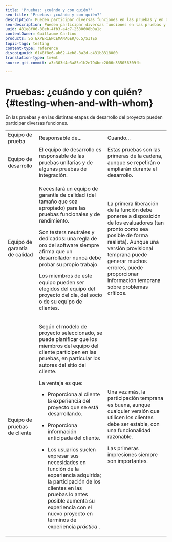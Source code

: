 ```yaml
---
title: 'Pruebas: ¿cuándo y con quién?'
seo-title: 'Pruebas: ¿cuándo y con quién?'
description: Pueden participar diversas funciones en las pruebas y en diversas etapas del desarrollo del proyecto
seo-description: Pueden participar diversas funciones en las pruebas y en diversas etapas del desarrollo del proyecto
uuid: 431e8f06-80eb-4fb3-a4c7-2580608b0a1c
contentOwner: Guillaume Carlino
products: SG_EXPERIENCEMANAGER/6.5/SITES
topic-tags: testing
content-type: reference
discoiquuid: 6148f8e6-ab62-4eb8-8a2d-c431b8318000
translation-type: tm+mt
source-git-commit: a3c303d4e3a85e1b2e794bec2006c335056309fb

---
```



# Pruebas: ¿cuándo y con quién?{#testing-when-and-with-whom}

En las pruebas y en las distintas etapas de desarrollo del proyecto pueden participar diversas funciones.

<table>
 <tbody>
  <tr>
   <td>Equipo de prueba</td>
   <td>Responsable de... </td>
   <td>Cuando...</td>
  </tr>
  <tr>
   <td>Equipo de desarrollo</td>
   <td>El equipo de desarrollo es responsable de las pruebas unitarias y de algunas pruebas de integración.</td>
   <td>Estas pruebas son las primeras de la cadena, aunque se repetirán o ampliarán durante el desarrollo.</td>
  </tr>
  <tr>
   <td>Equipo de garantía de calidad</td>
   <td><p>Necesitará un equipo de garantía de calidad (del tamaño que sea apropiado) para las pruebas funcionales y de rendimiento.</p> <p>Son testers neutrales y dedicados: una regla de oro del software siempre afirma que un desarrollador nunca debe probar su propio trabajo.</p> <p>Los miembros de este equipo pueden ser elegidos del equipo del proyecto del día, del socio o de su equipo de clientes.</p> </td>
   <td><p>La primera liberación de la función debe ponerse a disposición de los evaluadores (tan pronto como sea posible de forma realista). Aunque una versión provisional temprana puede generar muchos errores, puede proporcionar información temprana sobre problemas críticos.</p> </td>
  </tr>
  <tr>
   <td>Equipo de pruebas de cliente</td>
   <td><p>Según el modelo de proyecto seleccionado, se puede planificar que los miembros del equipo del cliente participen en las pruebas, en particular los autores del sitio del cliente.</p> <p>La ventaja es que:</p>
    <ul>
     <li><p>Proporciona al cliente la experiencia del proyecto que se está desarrollando.</p> </li>
     <li><p>Proporciona información anticipada del cliente.</p> </li>
     <li><p>Los usuarios suelen expresar sus necesidades en función de la experiencia adquirida; la participación de los clientes en las pruebas lo antes posible aumenta su experiencia con el nuevo proyecto en términos de experiencia <i>práctica</i> .</p> </li>
    </ul> </td>
   <td><p>Una vez más, la participación temprana es buena, aunque cualquier versión que utilicen los clientes debe ser estable, con una funcionalidad razonable.</p> <p>Las primeras impresiones siempre son importantes.</p> </td>
  </tr>
 </tbody>
</table>

